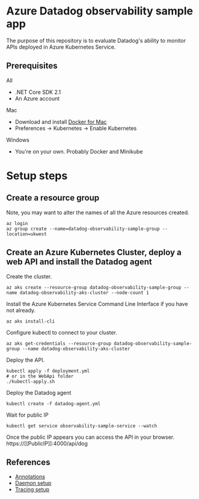 # Azure Datadog observability sample app

The purpose of this repository is to evaluate Datadog's ability to monitor APIs deployed in
Azure Kubernetes Service. 

## Prerequisites

All
 * .NET Core SDK 2.1
 * An Azure account

Mac
  
  * Download and install [Docker for Mac](https://docs.docker.com/docker-for-mac/install/)
  * Preferences -> Kubernetes -> Enable Kubernetes

Windows
 * You're on your own. Probably Docker and Minikube
 
# Setup steps

## Create a resource group

Note, you may want to alter the names of all the Azure resources created.

```
az login
az group create --name=datadog-observability-sample-group --location=ukwest
```

## Create an Azure Kubernetes Cluster, deploy a web API and install the Datadog agent

Create the cluster.

```
az aks create --resource-group datadog-observability-sample-group --name datadog-observability-aks-cluster --node-count 1
```

Install the Azure Kubernetes Service Command Line Interface if you have not already.
```
az aks install-cli
```

Configure kubectl to connect to your cluster.
```
az aks get-credentials --resource-group datadog-observability-sample-group --name datadog-observability-aks-cluster
```
Deploy the API.

```
kubectl apply -f deployment.yml
# or in the WebApi folder
./kubectl-apply.sh
```

Deploy the Datadog agent
```
kubectl create -f datadog-agent.yml
```

Wait for public IP
```
kubectl get service observability-sample-service --watch
```

Once the public IP appears you can access the API in your browser. https://[[PublicIP]]:4000/api/dog



## References

- [Annotations](https://docs.datadoghq.com/agent/autodiscovery/?tab=kubernetes)
- [Daemon setup](https://docs.datadoghq.com/agent/kubernetes/daemonset_setup/)
- [Tracing setup](https://docs.datadoghq.com/tracing/setup/dotnet/)


